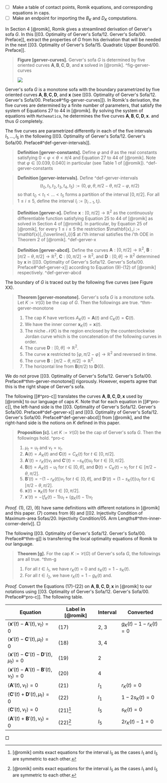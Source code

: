 - [ ] Make a table of contact points, Romik equations, and corresponding equations in caps.
- [ ] Make an endpoint for importing the $B_K$ and $D_K$ computations.

In Section 4 [@romik], Romik gives a streamlined derivation of Gerver's sofa $G$. In this [[03. Optimality of Gerver's Sofa/12. Gerver's Sofa/00. Preface]], extract the properties of $G$ from his derivation that will be needed in the next [[03. Optimality of Gerver's Sofa/15. Quadratic Upper Bound/00. Preface]].

> __Figure [gerver-curves].__ Gerver's sofa $G$ is determined by five oriented curves $\mathbf{A}, \mathbf{B}, \mathbf{C}, \mathbf{D}$, and $\mathbf{x}$ solved in [@romik]. ^fig-gerver-curves
> 
> ![](images/gerverCurves.svg)

Gerver's sofa $G$ is a monotone sofa with the boundary parametrized by five oriented curves $\mathbf{A}, \mathbf{B}, \mathbf{C}, \mathbf{D}$, and $\mathbf{x}$ (see [[03. Optimality of Gerver's Sofa/12. Gerver's Sofa/00. Preface#^fig-gerver-curves]]). In Romik's derivation, the five curves are determined by a finite number of parameters, that satisfy the system of Equations 27 to 44 in [@romik]. By solving the system of equations with `Mathematica`, he determines the five curves $\mathbf{A}, \mathbf{B}, \mathbf{C}, \mathbf{D}, \mathbf{x}$. and thus $G$ completely.

The five curves are parametrized differently in each of the five intervals $I_1, \dots, I_5$ in the following [[03. Optimality of Gerver's Sofa/12. Gerver's Sofa/00. Preface#^def-gerver-intervals]].

> __Definition [gerver-constants].__ Define $\varphi$ and $\theta$ as the real constants satisfying $0 < \varphi < \theta < \pi/4$ and Equation 27 to 44 of [@romik]. Note that $\varphi \in [0.039, 0.040]$ in particular (see Table 1 of [@romik]). ^def-gerver-constants

> __Definition [gerver-intervals].__ Define ^def-gerver-intervals
$$
(t_0, t_1, t_2, t_3, t_4, t_5) := (0, \varphi, \theta, \pi/2 - \theta, \pi/2 - \varphi, \pi/2)
$$
> so that $t_0 < t_1 < \dots < t_5$ forms a partition of the interval $[0, \pi/2]$. For all $1 \leq i \leq 5$, define the interval $I_i := [t_{i-1}, t_i)$.

> __Definition [gerver-x].__ Define $\mathbf{x} : [0, \pi/2] \to \mathbb{R}^2$ as the continuously differentiable function satisfying Equation 25 to 44 of [@romik] as solved in Section 4 of [@romik]. In particular, by Equation 25 of [@romik], for every $1 \leq i \leq 5$ the restriction $\mathbf{x}_i := \mathbf{x}|_{\overline{I_i}}$ at $i$'th interval satisfies the $i$'th ODE in Theorem 2 of [@romik]. ^def-gerver-x

> __Definition [gerver-abcd].__ Define the curves $\mathbf{A} : [0, \pi/2] \to \mathbb{R}^2$, $\mathbf{B} : [\pi/2 - \theta, \pi/2] \to \mathbb{R}^2$, $\mathbf{C} : [0, \pi/2] \to \mathbb{R}^2$, and $\mathbf{D} : [0, \theta] \to \mathbb{R}^2$ determined by $\mathbf{x}$ in [[03. Optimality of Gerver's Sofa/12. Gerver's Sofa/00. Preface#^def-gerver-x]] according to Equation (9)-(12) of [@romik] respectively. ^def-gerver-abcd

The boundary of $G$ is traced out by the following five curves (see Figure XX).

> __Theorem [gerver-monotone].__ Gerver's sofa $G$ is a monotone sofa. Let $K := \mathcal{C}(G)$ be the cap of $G$. Then the followings are true. ^thm-gerver-monotone
> 
> 1. The cap $K$ have vertices $A_K(t) = \mathbf{A}(t)$ and $C_K(t) = \mathbf{C}(t)$.
> 2. We have the inner corner $\mathbf{x}_K(t) = \mathbf{x}(t)$.
> 3. The niche $\mathcal{N}(K)$ is the region enclosed by the counterclockwise Jordan curve which is the concatenation of the following curves in order. 
> 	1. The curve $\mathbf{D} : [0, \theta] \to \mathbb{R}^2$. 
> 	2. The curve $\mathbf{x}$ restricted to $[\varphi, \pi/2 - \varphi] \to \mathbb{R}^2$ and reversed in time.
> 	3. The curve $\mathbf{B} : [\pi/2 - \theta, \pi/2] \to \mathbb{R}^2$.
> 	4. The horizontal line from $\mathbf{B}(\pi/2)$ to $\mathbf{D}(0)$.

We do not prove [[03. Optimality of Gerver's Sofa/12. Gerver's Sofa/00. Preface#^thm-gerver-monotone]] rigorously. However, experts agree that this is the right shape of Gerver's sofa.

The following [[#^pro-c]] translates the curves $\mathbf{A}, \mathbf{B}, \mathbf{C}, \mathbf{D}, \mathbf{x}$ used by [@romik] to our language of caps $K$. Note that for each equation in [[#^pro-c]], the left-hand side is the [[03. Optimality of Gerver's Sofa/12. Gerver's Sofa/00. Preface#^def-gerver-x]] and [[03. Optimality of Gerver's Sofa/12. Gerver's Sofa/00. Preface#^def-gerver-abcd]] from [@romik], and the right-hand side is the notions on $K$ defined in this paper.

> __Proposition [c].__ Let $K := \mathcal{C}(G)$ be the cap of Gerver's sofa $G$. Then the followings hold. ^pro-c
> 
> 1. $\mu_t = u_t$ and $\nu_t = v_t$.
> 2. $\mathbf{A}(t) = A_K(t)$ and $\mathbf{C}(t) = C_K(t)$ for $t \in [0, \pi/2]$.
> 3. $\mathbf{A}'(t) = r_K(t) v_t$ and $\mathbf{C}'(t) = -s_K(t)u_t$ for $t \in [0, \pi/2]$.
> 4. $\mathbf{B}(t) = A_K(t) - u_t$ for $t \in [0, \theta]$, and $\mathbf{D}(t) = C_K(t) - v_t$ for $t \in [\pi/2 - \theta, \pi/2]$.
> 5. $\mathbf{B}'(t) = - (1 - r_K(t)) v_t$ for $t \in [0, \theta]$, and $\mathbf{D}'(t) = (1 - s_K(t))u_t$ for $t \in [\pi/2 - \theta, \pi/2]$.
> 6. $\mathbf{x}(t) = \mathbf{x}_K(t)$ for $t \in [0, \pi/2]$.
> 7. $\mathbf{x}'(t) = -(f_K(t) - 1) u_t + (g_K(t) - 1) v_t$

_Proof._ (1), (2), (6) have same definitions with different notations in [@romik] and this paper. (7) comes from (6) and [[02. Injectivity Condition of Maximum-area Sofas/20. Injectivity Condition/05. Arm Lengths#^thm-inner-corner-deriv]]. □

The following [[03. Optimality of Gerver's Sofa/12. Gerver's Sofa/00. Preface#^thm-g]] is transferring the local optimality equations of Romik to our language.

> __Theorem [g].__ For the cap $K := \mathcal{C}(G)$ of Gerver's sofa $G$, the followings are all true. ^thm-g
> 
> 1. For all $t \in I_1$, we have $r_K(t) = 0$ and $s_K(t) = 1 - s_K(t)$.
> 2. For all $t \in I_2$, we have $r_K(t) = 1 - g_K(t)$ and.

_Proof._ Convert the Equations (17)-(22) on $\mathbf{A}, \mathbf{B}, \mathbf{C}, \mathbf{D}, \mathbf{x}$ in [@romik] to our notations using [[03. Optimality of Gerver's Sofa/12. Gerver's Sofa/00. Preface#^pro-c]]. The following table. 

| Equation                                                                     | Label in [@romik] | Interval | Converted                 |
| ---------------------------------------------------------------------------- | ----------------- | -------- | ------------------------- |
| $\left< \mathbf{x}'(t) - \mathbf{A}'(t), \nu_t \right> = 0$                  | (17)              | 2, 3     | $g_K(t) - 1 - r_K(t) = 0$ |
| $\left< \mathbf{x}'(t) - \mathbf{C}'(t), \mu_t \right> = 0$                  | (18)              | 3, 4     |                           |
| $\left< \mathbf{x}'(t) - \mathbf{C}'(t) - \mathbf{D}'(t), \mu_t \right> = 0$ | (19)              | 2        |                           |
| $\left< \mathbf{x}'(t) - \mathbf{A}'(t) - \mathbf{B}'(t), \nu_t \right> = 0$ | (20)              | 4        |                           |
| $\left< \mathbf{A}'(t), \nu_t \right> = 0$                                   | (21)              | $I_1$    | $r_K(t) = 0$              |
| $\left< \mathbf{C}'(t) + \mathbf{D}'(t), \mu_t \right> = 0$                  | (22)              | $I_1$    | $1 - 2s_K(t) = 0$         |
| $\left< \mathbf{C}'(t), \nu_t \right> = 0$                                   | (21)[^symm]       | $I_5$    | $s_K(t) = 0$              |
| $\left< \mathbf{A}'(t) + \mathbf{B}'(t), \nu_t \right> = 0$                  | (22)[^symm]       | $I_5$    | $2r_K(t) - 1 = 0$         |
□



[^symm]: [@romik] omits exact equations for the interval $I_5$ as the cases $I_1$ and $I_5$ are symmetric to each other.

[^not-proven]: To be precise, this is an assumption made to derive Gerver's sofa $G$, but is not verified rigorously by plugging $G$ back in. See Remark XX.